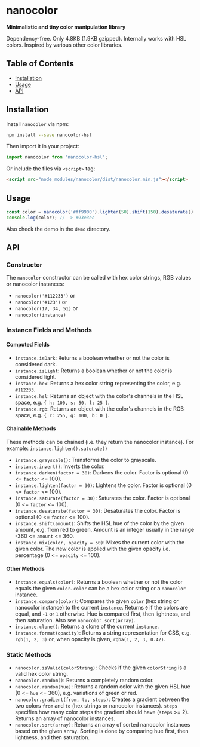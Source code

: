 # nanocolor

**Minimalistic and tiny color manipulation library**

Dependency-free. Only 4.8KB (1.9KB gzipped). Internally works with HSL colors. Inspired by various other color libraries.

## Table of Contents

* [Installation](#installation)
* [Usage](#usage)
* [API](#api)


## Installation

Install `nanocolor` via npm:

```bash
npm install --save nanocolor-hsl
```

Then import it in your project:

```javascript
import nanocolor from 'nanocolor-hsl';
```

Or include the files via `<script>` tag:
```html
<script src="node_modules/nanocolor/dist/nanocolor.min.js"></script>
```


## Usage

```javascript
const color = nanocolor('#ff9900').lighten(50).shift(150).desaturate().hex;
console.log(color); // -> #93e3ec
```

Also check the demo in the `demo` directory.


## API

### Constructor

The `nanocolor` constructor can be called with hex color strings, RGB values or nanocolor instances:
* `nanocolor('#112233')` or
* `nanocolor('#123')` or
* `nanocolor(17, 34, 51)` or
* `nanocolor(instance)`

### Instance Fields and Methods

#### Computed Fields
* `instance.isDark`: Returns a boolean whether or not the color is considered dark.
* `instance.isLight`: Returns a boolean whether or not the color is considered light.
* `instance.hex`: Returns a hex color string representing the color, e.g. `#112233`.
* `instance.hsl`: Returns an object with the color's channels in the HSL space, e.g. `{ h: 100, s: 50, l: 25 }`.
* `instance.rgb`: Returns an object with the color's channels in the RGB space, e.g. `{ r: 255, g: 100, b: 0 }`.

#### Chainable Methods
These methods can be chained (i.e. they return the nanocolor instance). For example: `instance.lighten().saturate()`
* `instance.grayscale()`: Transforms the color to grayscale.
* `instance.invert()`: Inverts the color.
* `instance.darken(factor = 30)`: Darkens the color. Factor is optional (0 <= `factor` <= 100).
* `instance.lighten(factor = 30)`: Lightens the color. Factor is optional (0 <= `factor` <= 100).
* `instance.saturate(factor = 30)`: Saturates the color. Factor is optional (0 <= `factor` <= 100).
* `instance.desaturate(factor = 30)`: Desaturates the color. Factor is optional (0 <= `factor` <= 100).
* `instance.shift(amount)`: Shifts the HSL hue of the color by the given amount, e.g. from red to green. Amount is an integer usually in the range -360 <= `amount` <= 360.
* `instance.mix(color, opacity = 50)`: Mixes the current color with the given color. The new color is applied with the given opacity i.e. percentage (0 <= `opacity` <= 100).

#### Other Methods
* `instance.equals(color)`: Returns a boolean whether or not the color equals the given `color`. `color` can be a hex color string or a `nanocolor` instance.
* `instance.compare(color)`: Compares the given `color` (hex string or nanocolor instance) to the current `instance`. Returns `0` if the colors are equal, and `-1` or `1` otherwise. Hue is compared first, then lightness, and then saturation. Also see `nanocolor.sort(array)`.
* `instance.clone()`: Returns a clone of the current `instance`.
* `instance.format(opacity)`: Returns a string representation for CSS, e.g. `rgb(1, 2, 3)` or, when opacity is given, `rgba(1, 2, 3, 0.42)`.

### Static Methods

* `nanocolor.isValid(colorString)`: Checks if the given `colorString` is a valid hex color string.
* `nanocolor.random()`: Returns a completely random color.
* `nanocolor.random(hue)`: Returns a random color with the given HSL hue (0 <= `hue` <= 360), e.g. variations of green or red.
* `nanocolor.gradient(from, to, steps)`: Creates a gradient between the two colors `from` and `to` (hex strings or nanocolor instances). `steps` specifies how many color steps the gradient should have (`steps` >= 2). Returns an array of nanocolor instances.
* `nanocolor.sort(array)`: Returns an array of sorted nanocolor instances based on the given `array`. Sorting is done by comparing hue first, then lightness, and then saturation.